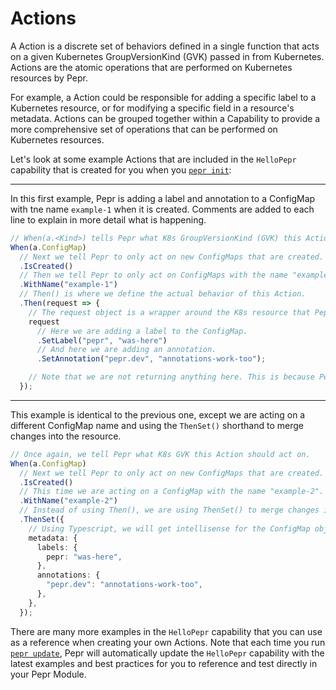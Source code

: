 # Actions

A Action is a discrete set of behaviors defined in a single function that acts on a given Kubernetes GroupVersionKind (GVK) passed in from Kubernetes. Actions are the atomic operations that are performed on Kubernetes resources by Pepr.

For example, a Action could be responsible for adding a specific label to a Kubernetes resource, or for modifying a specific field in a resource's metadata. Actions can be grouped together within a Capability to provide a more comprehensive set of operations that can be performed on Kubernetes resources.

Let's look at some example Actions that are included in the `HelloPepr` capability that is created for you when you [`pepr init`](./cli.md#pepr-init):

---

In this first example, Pepr is adding a label and annotation to a ConfigMap with tne name `example-1` when it is created. Comments are added to each line to explain in more detail what is happening.

```ts
// When(a.<Kind>) tells Pepr what K8s GroupVersionKind (GVK) this Action should act on.
When(a.ConfigMap)
  // Next we tell Pepr to only act on new ConfigMaps that are created.
  .IsCreated()
  // Then we tell Pepr to only act on ConfigMaps with the name "example-1".
  .WithName("example-1")
  // Then() is where we define the actual behavior of this Action.
  .Then(request => {
    // The request object is a wrapper around the K8s resource that Pepr is acting on.
    request
      // Here we are adding a label to the ConfigMap.
      .SetLabel("pepr", "was-here")
      // And here we are adding an annotation.
      .SetAnnotation("pepr.dev", "annotations-work-too");

    // Note that we are not returning anything here. This is because Pepr is tracking the changes in each Action automatically.
  });
```

---

This example is identical to the previous one, except we are acting on a different ConfigMap name and using the `ThenSet()` shorthand to merge changes into the resource.

```ts
// Once again, we tell Pepr what K8s GVK this Action should act on.
When(a.ConfigMap)
  // Next we tell Pepr to only act on new ConfigMaps that are created.
  .IsCreated()
  // This time we are acting on a ConfigMap with the name "example-2".
  .WithName("example-2")
  // Instead of using Then(), we are using ThenSet() to merge changes into the resource without a function call.
  .ThenSet({
    // Using Typescript, we will get intellisense for the ConfigMap object and immediate type-validation for the values we are setting.
    metadata: {
      labels: {
        pepr: "was-here",
      },
      annotations: {
        "pepr.dev": "annotations-work-too",
      },
    },
  });
```

There are many more examples in the `HelloPepr` capability that you can use as a reference when creating your own Actions. Note that each time you run [`pepr update`](./cli.md#pepr-update), Pepr will automatically update the `HelloPepr` capability with the latest examples and best practices for you to reference and test directly in your Pepr Module.
